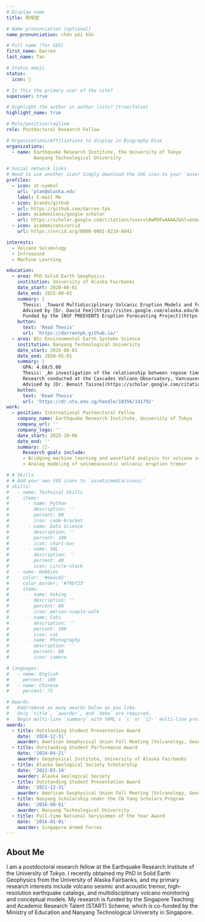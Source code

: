 ```yaml
---
# Display name
title: 陈培堃

# Name pronunciation (optional)
name_pronunciation: chén péi kūn

# Full name (for SEO)
first_name: Darren
last_name: Tan

# Status emoji
status:
  icon: 🌋

# Is this the primary user of the site?
superuser: true

# Highlight the author in author lists? (true/false)
highlight_name: true

# Role/position/tagline
role: Postdoctoral Research Fellow

# Organizations/Affiliations to display in Biography blox
organizations:
  - name: Earthquake Research Institute, the University of Tokyo 
          Nanyang Technological University

# Social network links
# Need to use another icon? Simply download the SVG icon to your `assets/media/icons/` folder.
profiles:
  - icon: at-symbol
    url: 'ptan@alaska.edu'
    label: E-mail Me
  - icon: brands/github
    url: https://github.com/darren-tpk
  - icon: academicons/google-scholar
    url: https://scholar.google.com/citations?user=tAwM9FwAAAAJ&hl=en&oi=sra
  - icon: academicons/orcid
    url: https://orcid.org/0000-0001-8210-6041

interests:
  - Volcano Seismology
  - Infrasound
  - Machine Learning

education:
  - area: PhD Solid Earth Geophysics
    institution: University of Alaska Fairbanks
    date_start: 2020-08-01
    date_end: 2025-08-01
    summary: |
      Thesis: _Toward Multidisciplinary Volcanic Eruption Models and Forecasts in Alaska: Contributions from Automated Seismic and Acoustic Signal Detection and Characterization_. 
      Advised by [Dr. David Fee](https://sites.google.com/alaska.edu/davidfee/). 
      Funded by the [NSF PREEVENTS Eruption Forecasting Project](https://sites.google.com/alaska.edu/preeventseruptionforecasting/).
    button:
      text: 'Read Thesis'
      url: 'https://darrentpk.github.io/'
  - area: BSc Environmental Earth Systems Science
    institution: Nanyang Technological University
    date_start: 2016-08-01
    date_end: 2020-05-01
    summary: |
      GPA: 4.68/5.00
      Thesis: _An investigation of the relationship between repose time and cumulative moment magnitude preceding volcanic explosions_. 
      Research conducted at the Cascades Volcano Observatory, Vancouver, WA, USA.
      Advised by [Dr. Benoit Taisne](https://scholar.google.com/citations?user=eAkfcMkAAAAJ&hl=en) and [Dr. Jeremy Pesicek](https://www.usgs.gov/staff-profiles/jeremy-d-pesicek)
    button:
      text: 'Read Thesis'
      url: 'https://dr.ntu.edu.sg/handle/10356/141792'
work:
  - position: International Postdoctoral Fellow
    company_name: Earthquake Research Institute, University of Tokyo
    company_url: ''
    company_logo: ''
    date_start: 2025-10-06
    date_end: ''
    summary: |2-
      Research goals include:
      - Bridging machine learning and wavefield analysis for volcano seismic tremor detection & localization 
      - Analog modeling of seismoacoustic volcanic eruption tremor

# # Skills
# # Add your own SVG icons to `assets/media/icons/`
# skills:
#   - name: Technical Skills
#     items:
#       - name: Python
#         description: ''
#         percent: 80
#         icon: code-bracket
#       - name: Data Science
#         description: ''
#         percent: 100
#         icon: chart-bar
#       - name: SQL
#         description: ''
#         percent: 40
#         icon: circle-stack
#   - name: Hobbies
#     color: '#eeac02'
#     color_border: '#f0bf23'
#     items:
#       - name: Hiking
#         description: ''
#         percent: 60
#         icon: person-simple-walk
#       - name: Cats
#         description: ''
#         percent: 100
#         icon: cat
#       - name: Photography
#         description: ''
#         percent: 80
#         icon: camera

# languages:
#   - name: English
#     percent: 100
#   - name: Chinese
#     percent: 75

# Awards.
#   Add/remove as many awards below as you like.
#   Only `title`, `awarder`, and `date` are required.
#   Begin multi-line `summary` with YAML's `|` or `|2-` multi-line prefix and indent 2 spaces below.
awards:
  - title: Outstanding Student Presentation Award
    date: '2024-12-31'
    awarder: American Geophysical Union Fall Meeting (Volcanology, Geochemistry, and Petrology)
  - title: Outstanding Student Performance Award 
    date: '2024-04-21'
    awarder: Geophysical Institute, University of Alaska Fairbanks
  - title: Alaska Geological Society Scholarship
    date: '2022-03-10'
    awarder: Alaska Geological Society
  - title: Outstanding Student Presentation Award
    date: '2021-12-31'
    awarder: American Geophysical Union Fall Meeting (Volcanology, Geochemistry, and Petrology)
  - title: Nanyang Scholarship under the CN Yang Scholars Program
    date: '2016-08-01'
    awarder: Nanyang Technological University
  - title: Full-time National Servicemen of the Year Award
    date: '2016-01-01'
    awarder: Singapore Armed Forces
---
```


## About Me

I am a postdoctoral research fellow at the Earthquake Research Institute of the University of Tokyo. I recently obtained my PhD in Solid Earth Geophysics from the University of Alaska Fairbanks, and my primary research interests include volcano seismic and acoustic tremor, high-resolution earthquake catalogs, and multidisciplinary volcano monitoring and conceptual models. My research is funded by the Singapore Teaching and Academic Research Talent (START) Scheme, which is co-funded by the Ministry of Education and Nanyang Technological University in Singapore.
